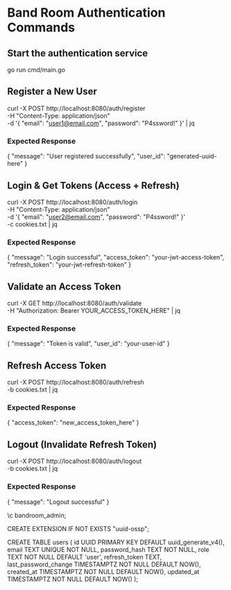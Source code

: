 # Band Room Authentication Commands

## Start the authentication service

go run cmd/main.go

## Register a New User

curl -X POST http://localhost:8080/auth/register \
 -H "Content-Type: application/json" \
 -d '{
"email": "user1@email.com",
"password": "P4ssword!"
}' | jq

### Expected Response

{
"message": "User registered successfully",
"user_id": "generated-uuid-here"
}

## Login & Get Tokens (Access + Refresh)

curl -X POST http://localhost:8080/auth/login \
 -H "Content-Type: application/json" \
 -d '{
"email": "user2@email.com",
"password": "P4ssword!"
}' \
 -c cookies.txt | jq

### Expected Response

{
"message": "Login successful",
"access_token": "your-jwt-access-token",
"refresh_token": "your-jwt-refresh-token"
}

## Validate an Access Token

curl -X GET http://localhost:8080/auth/validate \
 -H "Authorization: Bearer YOUR_ACCESS_TOKEN_HERE" | jq

### Expected Response

{
"message": "Token is valid",
"user_id": "your-user-id"
}

## Refresh Access Token

curl -X POST http://localhost:8080/auth/refresh \
 -b cookies.txt | jq

### Expected Response

{
"access_token": "new_access_token_here"
}

## Logout (Invalidate Refresh Token)

curl -X POST http://localhost:8080/auth/logout \
 -b cookies.txt | jq

### Expected Response

{
"message": "Logout successful"
}

\c bandroom_admin;

CREATE EXTENSION IF NOT EXISTS "uuid-ossp";

CREATE TABLE users (
id UUID PRIMARY KEY DEFAULT uuid_generate_v4(),
email TEXT UNIQUE NOT NULL,
password_hash TEXT NOT NULL,
role TEXT NOT NULL DEFAULT 'user',
refresh_token TEXT,
last_password_change TIMESTAMPTZ NOT NULL DEFAULT NOW(),
created_at TIMESTAMPTZ NOT NULL DEFAULT NOW(),
updated_at TIMESTAMPTZ NOT NULL DEFAULT NOW()
);
